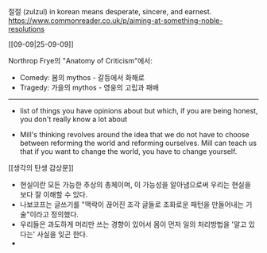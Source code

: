 절절 (zulzul) in korean means desperate, sincere, and earnest.
https://www.commonreader.co.uk/p/aiming-at-something-noble-resolutions

[[09-09|25-09-09]]


Northrop Frye의 "Anatomy of Criticism"에서:

- Comedy: 봄의 mythos - 갈등에서 화해로
- Tragedy: 가을의 mythos - 영웅의 고립과 패배

-----
- list of things you have opinions about but which, if you are being honest, you don't really know a lot about

- Mill's thinking revolves around the idea that we do not have to choose between reforming the world and reforming ourselves. Mill can teach us that if you want to change the world, you have to change yourself.

[[생각의 탄생 감상문]]

- 현실이란 모든 가능한 추상의 총체이며, 이 가능성을 알아냄으로써 우리는 현실을 보다 잘 이해할 수 있다.
- 나보코프는 글쓰기를 "맥락이 끊어진 조각 글들로 조화로운 패턴을 만들어내는 기술"이라고 정의했다.
- 우리들은 과도하게 머리만 쓰는 경향이 있어서 몸이 먼저 일의 처리방법을 '알고 있다는' 사실을 잊곤 한다.
-   